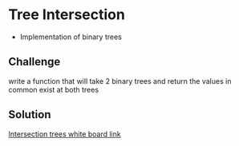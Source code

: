 # Tree Intersection

- Implementation of binary trees



## Challenge

write a function that will take 2 binary trees and return the values in common exist at both trees

## Solution

[Intersection trees white board link](https://miro.com/app/board/o9J_kp0uFwA=/)



